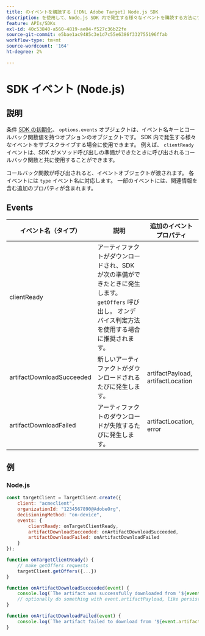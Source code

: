 ```yaml
---
title: のイベントを購読する [!DNL Adobe Target] Node.js SDK
description: を使用して、Node.js SDK 内で発生する様々なイベントを購読する方法について説明します。 [!UICONTROL OnDeviceDecisioningHandler] オブジェクト。
feature: APIs/SDKs
exl-id: 40c53840-a560-4819-ae04-f527c36b22fe
source-git-commit: e5bae1ac9485c3e1d7c55e6386f332755196ffab
workflow-type: tm+mt
source-wordcount: '164'
ht-degree: 2%

---
```


# SDK イベント (Node.js)

## 説明

条件 [SDK の初期化](initialize-sdk.md)、 `options.events` オブジェクトは、イベント名キーとコールバック関数値を持つオプションのオブジェクトです。 SDK 内で発生する様々なイベントをサブスクライブする場合に使用できます。 例えば、 `clientReady` イベントは、SDK がメソッド呼び出しの準備ができたときに呼び出されるコールバック関数と共に使用することができます。

コールバック関数が呼び出されると、イベントオブジェクトが渡されます。 各イベントには `type` イベント名に対応します。 一部のイベントには、関連情報を含む追加のプロパティが含まれます。

## Events

| イベント名（タイプ） | 説明 | 追加のイベントプロパティ |
| --- | --- | --- |
| clientReady | アーティファクトがダウンロードされ、SDK が次の準備ができたときに発生します。 `getOffers` 呼び出し。 オンデバイス判定方法を使用する場合に推奨されます。 |
| artifactDownloadSucceeded | 新しいアーティファクトがダウンロードされるたびに発生します。 | artifactPayload, artifactLocation |
| artifactDownloadFailed | アーティファクトのダウンロードが失敗するたびに発生します。 | artifactLocation, error |

## 例

### Node.js

```js {line-numbers="true"}
const targetClient = TargetClient.create({
    client: "acmeclient",
    organizationId: "1234567890@AdobeOrg",
    decisioningMethod: "on-device",
    events: {
        clientReady: onTargetClientReady,
        artifactDownloadSucceeded: onArtifactDownloadSucceeded,
        artifactDownloadFailed: onArtifactDownloadFailed
    }
});

function onTargetClientReady() {
    // make getOffers requests
    targetClient.getOffers({...})            
}

function onArtifactDownloadSucceeded(event) {
    console.log(`The artifact was successfully downloaded from '${event.artifactLocation}'`);
    // optionally do something with event.artifactPayload, like persist it
}

function onArtifactDownloadFailed(event) {
    console.log(`The artifact failed to download from '${event.artifactLocation}' with the following error message: ${event.error.message}`);
}
```

